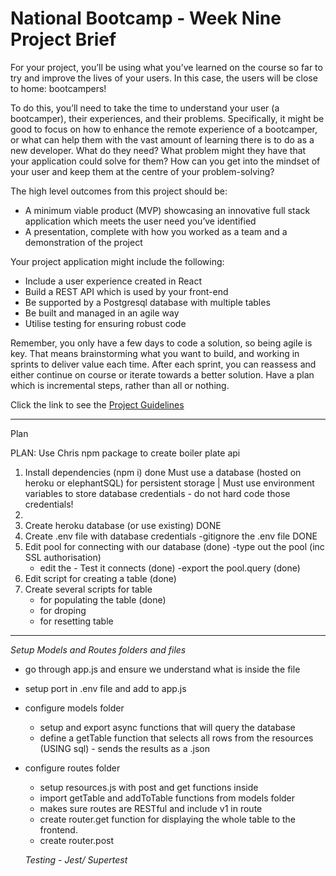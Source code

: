 # National Bootcamp - Week Nine Project Brief

For your project, you’ll be using what you’ve learned on the course so far to try and improve the lives of your users. In this case, the users will be close to home: bootcampers!

To do this, you’ll need to take the time to understand your user (a bootcamper), their experiences, and their problems. Specifically, it might be good to focus on how to enhance the remote experience of a bootcamper, or what can help them with the vast amount of learning there is to do as a new developer. What do they need? What problem might they have that your application could solve for them? How can you get into the mindset of your user and keep them at the centre of your problem-solving?

The high level outcomes from this project should be:

- A minimum viable product (MVP) showcasing an innovative full stack application which meets the user need you’ve identified
- A presentation, complete with how you worked as a team and a demonstration of the project

Your project application might include the following:

- Include a user experience created in React
- Build a REST API which is used by your front-end
- Be supported by a Postgresql database with multiple tables
- Be built and managed in an agile way
- Utilise testing for ensuring robust code

Remember, you only have a few days to code a solution, so being agile is key. That means brainstorming what you want to build, and working in sprints to deliver value each time. After each sprint, you can reassess and either continue on course or iterate towards a better solution. Have a plan which is incremental steps, rather than all or nothing.

Click the link to see the [Project Guidelines](https://github.com/SchoolOfCode/project-guidelines/blob/master/project-week.md)

---

Plan

PLAN:
Use Chris npm package to create boiler plate api

1. Install dependencies (npm i) done
   Must use a database (hosted on heroku or elephantSQL) for persistent storage | Must use environment variables to store database credentials - do not hard code those credentials!
2.
3. Create heroku database (or use existing) DONE
4. Create .env file with database credentials
   -gitignore the .env file DONE
5. Edit pool for connecting with our database (done)
   -type out the pool (inc SSL authorisation)
   - edit the - Test it connects (done)
     -export the pool.query (done)
6. Edit script for creating a table (done)
7. Create several scripts for table
   - for populating the table (done)
   - for droping
   - for resetting table

---

_Setup Models and Routes folders and files_

- go through app.js and ensure we understand what is inside the file
- setup port in .env file and add to app.js

- configure models folder

  - setup and export async functions that will query the database
  - define a getTable function that selects all rows from the resources (USING sql) - sends the results as a .json

- configure routes folder

  - setup resources.js with post and get functions inside
  - import getTable and addToTable functions from models folder
  - makes sure routes are RESTful and include v1 in route
  - create router.get function for displaying the whole table to the frontend.
  - create router.post

  _Testing - Jest/ Supertest_
